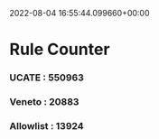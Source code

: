 2022-08-04 16:55:44.099660+00:00
# Rule Counter 
 ### UCATE : 550963

 ### Veneto : 20883

 ### Allowlist : 13924